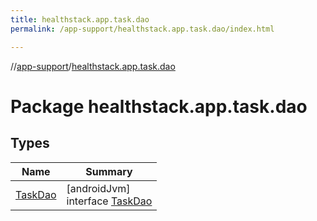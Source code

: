 ```yaml
---
title: healthstack.app.task.dao
permalink: /app-support/healthstack.app.task.dao/index.html

---
```

//[app-support](/app-support.html)/[healthstack.app.task.dao](index.html)



# Package healthstack.app.task.dao



## Types


| Name | Summary |
|---|---|
| [TaskDao](-task-dao/index.html) | [androidJvm]<br>interface [TaskDao](-task-dao/index.html) |

